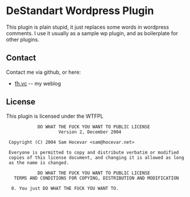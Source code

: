 DeStandart Wordpress Plugin
=============

This plugin is plain stupid, it just replaces some words in wordpress comments.
I use it usually as a sample wp plugin, and as boilerplate for other plugins.

Contact
-------
Contact me via github, or here:

* [fh.vc](http://fh.vc/) -- my weblog

License
-------
This plugin is licensed under the WTFPL

                DO WHAT THE FUCK YOU WANT TO PUBLIC LICENSE
                        Version 2, December 2004

     Copyright (C) 2004 Sam Hocevar <sam@hocevar.net>

     Everyone is permitted to copy and distribute verbatim or modified
     copies of this license document, and changing it is allowed as long
     as the name is changed.

                DO WHAT THE FUCK YOU WANT TO PUBLIC LICENSE
       TERMS AND CONDITIONS FOR COPYING, DISTRIBUTION AND MODIFICATION

      0. You just DO WHAT THE FUCK YOU WANT TO.